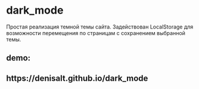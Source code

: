 # dark_mode
Простая реализация темной темы сайта. Задействован LocalStorage для возможности перемещения по страницам с сохранением выбранной темы. 
<p>
<h2>demo:<h2>
<b>https://denisalt.github.io/dark_mode</b>
